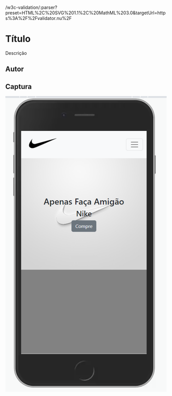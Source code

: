 /w3c-validation/:parser?preset=HTML%2C%20SVG%201.1%2C%20MathML%203.0&targetUrl=https%3A%2F%2Fvalidator.nu%2F
# Título
Descrição
## Autor
## Captura
!["alt" - descrição da imagem](https://github.com/Ka310805/BD2-03-10/blob/main/img/CapturesSM.PNG)
